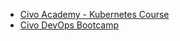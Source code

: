 - [Civo Academy - Kubernetes Course](https://www.civo.com/academy)
- [Civo DevOps Bootcamp](https://youtube.com/playlist?list=PLhc-GEHI0F7_8mbj23YWFpsgu1fl1yGL_)
